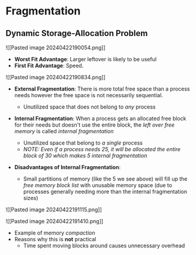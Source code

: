 # Fragmentation
## Dynamic Storage-Allocation Problem
![[Pasted image 20240422190054.png]]
- **Worst Fit Advantage**: Larger leftover is likely to be useful
- **First Fit Advantage**: Speed. 

![[Pasted image 20240422190834.png]]
- **External Fragmentation**: There is more total free space than a process needs however the free space is not necessarily sequential. 
	- Unutilized space that does not belong to *any* process
- **Internal Fragmentation**: When a process gets an allocated free block for their needs but doesn't use the entire block, the *left over free memory* is called *internal fragmentation*
	- Unutilized space that belong to *a single* process
	- *NOTE: Even if a process needs 25, it will be allocated the entire block of 30 which makes 5 internal fragmentation*

- **Disadvantages of Internal Fragmentation**:
	- Small partitions of memory (like the 5 we see above) will fill up the *free memory block list* with unusable memory space (due to processes generally needing more than the internal fragmentation sizes)

![[Pasted image 20240422191115.png]]

![[Pasted image 20240422191410.png]]
- Example of memory *compaction*
- Reasons why this is **not** practical
	- Time spent moving blocks around causes unnecessary overhead




